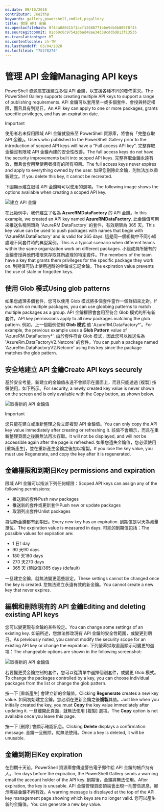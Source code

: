 ```yaml
---
ms.date: 09/10/2018
contributor: JKeithB
keywords: gallery,powershell,cmdlet,psgallery
title: 管理 API 金鑰
ms.openlocfilehash: 0f44a080415f1acf13680771b6e9db5b805f8f45
ms.sourcegitcommit: 01c60c0c97542dbad48ae34339cddbd813f1353b
ms.translationtype: HT
ms.contentlocale: zh-TW
ms.lasthandoff: 03/04/2020
ms.locfileid: "78278274"
---
```

# <a name="managing-api-keys"></a><span data-ttu-id="010b2-103">管理 API 金鑰</span><span class="sxs-lookup"><span data-stu-id="010b2-103">Managing API keys</span></span>

<span data-ttu-id="010b2-104">PowerShell 資源庫支援建立多個 API 金鑰，以支援各種不同的發佈需求。</span><span class="sxs-lookup"><span data-stu-id="010b2-104">The PowerShell Gallery supports creating multiple API keys to support a range of publishing requirements.</span></span> <span data-ttu-id="010b2-105">API 金鑰可以套用至一或多個套件、會授與特定權限，而且具有到期日。</span><span class="sxs-lookup"><span data-stu-id="010b2-105">An API key can apply to one or more packages, grants specific privileges, and has an expiration date.</span></span>

> [!IMPORTANT]
> <span data-ttu-id="010b2-106">使用者若未採用限域 API 金鑰就發佈至 PowerShell 資源庫，將會有「完整存取 API 金鑰」。</span><span class="sxs-lookup"><span data-stu-id="010b2-106">Users who published to the PowerShell Gallery prior to the introduction of scoped API keys will have a "Full access API key".</span></span> <span data-ttu-id="010b2-107">完整存取金鑰沒有限域 API 金鑰內建的安全性改善。</span><span class="sxs-lookup"><span data-stu-id="010b2-107">The full access keys do not have the security improvements built into scoped API keys.</span></span> <span data-ttu-id="010b2-108">完整存取金鑰永遠有效，而且會套用至使用者擁有的所有項目。</span><span class="sxs-lookup"><span data-stu-id="010b2-108">The full access keys never expires and apply to everything owned by the user.</span></span> <span data-ttu-id="010b2-109">如果您刪除此金鑰，則無法加以重新建立。</span><span class="sxs-lookup"><span data-stu-id="010b2-109">If you delete this key, it cannot be recreated.</span></span>

<span data-ttu-id="010b2-110">下圖顯示建立限域 API 金鑰時可以使用的選項。</span><span class="sxs-lookup"><span data-stu-id="010b2-110">The following image shows the options available when creating a scoped API key.</span></span>

![建立 API 金鑰](media/creating-APIkeys/PSGallery_KeyScoped.png)

<span data-ttu-id="010b2-112">在此範例中，我們建立了名為 **AzureRMDataFactory** 的 API 金鑰。</span><span class="sxs-lookup"><span data-stu-id="010b2-112">In this example, we created an API key named **AzureRMDataFactory**.</span></span> <span data-ttu-id="010b2-113">此金鑰值可用來推送名稱開頭為 'AzureRM.DataFactory' 的套件，有效期限為 365 天。</span><span class="sxs-lookup"><span data-stu-id="010b2-113">This key value can be used to push packages with names that begin with 'AzureRM.DataFactory' and is valid for 365 days.</span></span> <span data-ttu-id="010b2-114">這是同一個組織中不同小組處理不同套件時的典型案例。</span><span class="sxs-lookup"><span data-stu-id="010b2-114">This is a typical scenario when different teams within the same organization work on different packages.</span></span> <span data-ttu-id="010b2-115">小組成員所擁有的金鑰會授與他們權限來存取其所處理的特定套件。</span><span class="sxs-lookup"><span data-stu-id="010b2-115">The members of the team have a key that grants them privileges for the specific package they work on.</span></span>
<span data-ttu-id="010b2-116">到期值可防止使用過時的金鑰或忘記金鑰。</span><span class="sxs-lookup"><span data-stu-id="010b2-116">The expiration value prevents the use of stale or forgotten keys.</span></span>

## <a name="using-glob-patterns"></a><span data-ttu-id="010b2-117">使用 Glob 模式</span><span class="sxs-lookup"><span data-stu-id="010b2-117">Using glob patterns</span></span>

<span data-ttu-id="010b2-118">如果您處理多個套件，您可以使用 Glob 模式將多個套件當作一個群組來比對。</span><span class="sxs-lookup"><span data-stu-id="010b2-118">If you work on multiple packages, you can use globbing patterns to match multiple packages as a group.</span></span> <span data-ttu-id="010b2-119">API 金鑰權限會套用至符合 Glob 模式的所有新套件。</span><span class="sxs-lookup"><span data-stu-id="010b2-119">API key permissions apply to all new packages matching the glob pattern.</span></span> <span data-ttu-id="010b2-120">例如，上一個範例使用 **Glob 模式** 值 'AzureRM.DataFactory\*'。</span><span class="sxs-lookup"><span data-stu-id="010b2-120">For example, the previous example uses a **Glob Pattern** value of 'AzureRM.DataFactory\*'.</span></span> <span data-ttu-id="010b2-121">由於套件符合 Glob 模式，因此您可以推送名為 'AzureRm.DataFactoryV2.Netcore' 的套件。</span><span class="sxs-lookup"><span data-stu-id="010b2-121">You can push a package named 'AzureRm.DataFactoryV2.Netcore' using this key since the package matches the glob pattern.</span></span>

## <a name="create-api-keys-securely"></a><span data-ttu-id="010b2-122">安全地建立 API 金鑰</span><span class="sxs-lookup"><span data-stu-id="010b2-122">Create API keys securely</span></span>

<span data-ttu-id="010b2-123">基於安全考量，新建立的金鑰值永遠不會顯示在畫面上，而且只能透過 [複製] 按鈕使用，如下所示。</span><span class="sxs-lookup"><span data-stu-id="010b2-123">For security, a newly created key value is never shown on the screen and is only available with the Copy button, as shown below.</span></span>

![取得新的 API 金鑰值](media/creating-APIkeys/PSGallery_CopyCreatedKey.png)

> [!IMPORTANT]
> <span data-ttu-id="010b2-125">您只能在建立或重新整理之後立即複製 API 金鑰值。</span><span class="sxs-lookup"><span data-stu-id="010b2-125">You can only copy the API key value immediately after creating or refreshing it.</span></span> <span data-ttu-id="010b2-126">該值不會顯示，而且在重新整理頁面之後將無法再次存取。</span><span class="sxs-lookup"><span data-stu-id="010b2-126">It will not be displayed, and will not be accessible again after the page is refreshed.</span></span> <span data-ttu-id="010b2-127">如果您遺失金鑰值，您必須使用 [重新產生]，並在重新產生金鑰之後加以複製。</span><span class="sxs-lookup"><span data-stu-id="010b2-127">If you lose the key value, you must use Regenerate, and copy the key after it is regenerated.</span></span>

## <a name="key-permissions-and-expiration"></a><span data-ttu-id="010b2-128">金鑰權限和到期日</span><span class="sxs-lookup"><span data-stu-id="010b2-128">Key permissions and expiration</span></span>

<span data-ttu-id="010b2-129">限域 API 金鑰可以指派下列任何權限：</span><span class="sxs-lookup"><span data-stu-id="010b2-129">Scoped API keys can assign any of the following permissions:</span></span>

- <span data-ttu-id="010b2-130">推送新的套件</span><span class="sxs-lookup"><span data-stu-id="010b2-130">Push new packages</span></span>
- <span data-ttu-id="010b2-131">推送新的套件或更新套件</span><span class="sxs-lookup"><span data-stu-id="010b2-131">Push new or update packages</span></span>
- <span data-ttu-id="010b2-132">取消列出套件</span><span class="sxs-lookup"><span data-stu-id="010b2-132">Unlist packages</span></span>

<span data-ttu-id="010b2-133">每個新金鑰都有到期日。</span><span class="sxs-lookup"><span data-stu-id="010b2-133">Every new key has an expiration.</span></span> <span data-ttu-id="010b2-134">到期值是以天為測量單位。</span><span class="sxs-lookup"><span data-stu-id="010b2-134">The expiration value is measured in days.</span></span> <span data-ttu-id="010b2-135">可能的到期值包括：</span><span class="sxs-lookup"><span data-stu-id="010b2-135">The possible values for expiration are:</span></span>

- <span data-ttu-id="010b2-136">1 日</span><span class="sxs-lookup"><span data-stu-id="010b2-136">1 day</span></span>
- <span data-ttu-id="010b2-137">90 天</span><span class="sxs-lookup"><span data-stu-id="010b2-137">90 days</span></span>
- <span data-ttu-id="010b2-138">180 天</span><span class="sxs-lookup"><span data-stu-id="010b2-138">180 days</span></span>
- <span data-ttu-id="010b2-139">270 天</span><span class="sxs-lookup"><span data-stu-id="010b2-139">270 days</span></span>
- <span data-ttu-id="010b2-140">365 天 (預設值)</span><span class="sxs-lookup"><span data-stu-id="010b2-140">365 days (default)</span></span>

<span data-ttu-id="010b2-141">一旦建立金鑰，就無法變更這些設定。</span><span class="sxs-lookup"><span data-stu-id="010b2-141">These settings cannot be changed once the key is created.</span></span> <span data-ttu-id="010b2-142">您無法建立永遠有效的新金鑰。</span><span class="sxs-lookup"><span data-stu-id="010b2-142">You cannot create a new key that never expires.</span></span>

## <a name="editing-and-deleting-existing-api-keys"></a><span data-ttu-id="010b2-143">編輯和刪除現有的 API 金鑰</span><span class="sxs-lookup"><span data-stu-id="010b2-143">Editing and deleting existing API keys</span></span>

<span data-ttu-id="010b2-144">您可以變更現有金鑰的某些設定。</span><span class="sxs-lookup"><span data-stu-id="010b2-144">You can change some settings of an existing key.</span></span> <span data-ttu-id="010b2-145">如前所述，您無法修改現有 API 金鑰的安全性範圍，或變更到期日。</span><span class="sxs-lookup"><span data-stu-id="010b2-145">As previously noted, you cannot modify the security scope for an existing API key or change the expiration.</span></span> <span data-ttu-id="010b2-146">下列螢幕擷取畫面顯示可變更的選項：</span><span class="sxs-lookup"><span data-stu-id="010b2-146">The changeable options are shown in the following screenshot:</span></span>

![取得新的 API 金鑰值](media/creating-APIkeys/PSGallery_EditAPIKey.png)

<span data-ttu-id="010b2-148">若要變更受金鑰控制的套件，您可以從清單中選擇個別套件，或變更 Glob 模式。</span><span class="sxs-lookup"><span data-stu-id="010b2-148">To change the packages controlled by a key, you can choose individual packages from the list or change the glob pattern.</span></span>

<span data-ttu-id="010b2-149">按一下 [重新產生]  會建立新的金鑰值。</span><span class="sxs-lookup"><span data-stu-id="010b2-149">Clicking **Regenerate** creates a new key value.</span></span> <span data-ttu-id="010b2-150">如同初始建立金鑰，您必須在更新金鑰之後**複製**其值。</span><span class="sxs-lookup"><span data-stu-id="010b2-150">Just like when you initially created the key, you must **Copy** the key value immediately after updating it.</span></span> <span data-ttu-id="010b2-151">一旦離開此頁面，就無法使用 [複製]  選項。</span><span class="sxs-lookup"><span data-stu-id="010b2-151">The **Copy** option is not available once you leave this page.</span></span>

<span data-ttu-id="010b2-152">按一下 [刪除]  會顯示確認訊息。</span><span class="sxs-lookup"><span data-stu-id="010b2-152">Clicking **Delete** displays a confirmation message.</span></span> <span data-ttu-id="010b2-153">金鑰一旦刪除，就無法使用。</span><span class="sxs-lookup"><span data-stu-id="010b2-153">Once a key is deleted, it will be unusable.</span></span>

## <a name="key-expiration"></a><span data-ttu-id="010b2-154">金鑰到期日</span><span class="sxs-lookup"><span data-stu-id="010b2-154">Key expiration</span></span>

<span data-ttu-id="010b2-155">在到期十天前，PowerShell 資源庫會傳送警告電子郵件給 API 金鑰的帳戶持有人。</span><span class="sxs-lookup"><span data-stu-id="010b2-155">Ten days before the expiration, the PowerShell Gallery sends a warning email the account holder of the API key.</span></span> <span data-ttu-id="010b2-156">到期後，金鑰將無法使用。</span><span class="sxs-lookup"><span data-stu-id="010b2-156">After expiration, the key is unusable.</span></span> <span data-ttu-id="010b2-157">API 金鑰管理頁面頂端會出現一則警告訊息，顯示哪些金鑰不再有效。</span><span class="sxs-lookup"><span data-stu-id="010b2-157">A warning message is displayed at the top of the API key management page showing which keys are no longer valid.</span></span> <span data-ttu-id="010b2-158">您可以產生新的金鑰值。</span><span class="sxs-lookup"><span data-stu-id="010b2-158">You can generate a new key value.</span></span>
